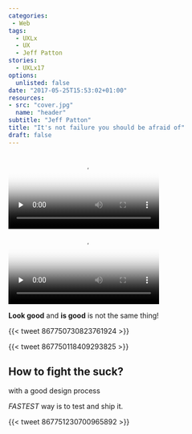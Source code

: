 ```yaml
---
categories:
 - Web
tags:  
  - UXLx
  - UX
  - Jeff Patton
stories: 
  - UXLx17
options: 
  unlisted: false
date: "2017-05-25T15:53:02+01:00"
resources:
- src: "cover.jpg"
  name: "header"
subtitle: "Jeff Patton"
title: "It's not failure you should be afraid of"
draft: false
---
```



<video controls class="image fit" preload="none" poster="poster-1.jpg" src="jeff-patton-01.m4v">
Sorry, your browser doesn't support embedded videos, 
but don't worry, you can <a href="jeff-patton-01.m4v">download it</a>
and watch it with your video player!
</video>

<video controls class="image fit" preload="none" poster="poster-2.jpg" src="jeff-patton-02.m4v">
Sorry, your browser doesn't support embedded videos, 
but don't worry, you can <a href="jeff-patton-02.m4v">download it</a>
and watch it with your video player!
</video>


**Look good** and **is good** is not the same thing!

{{< tweet 867750730823761924 >}}

{{< tweet 867750118409293825 >}}

## How to fight the suck?

with a good design process

*FASTEST* way is to test and ship it.

<!-- deleted tweet
tweet 867751844881342464
-->

{{< tweet 867751230700965892 >}}

